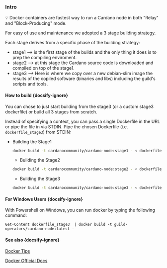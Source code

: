 ### Intro

💡 Docker containers are fastest way to run a Cardano node in both "Relay" and "Block-Producing" mode.

For easy of use and maintenance we adopted a 3 stage building strategy.

Each stage derives from a specific phase of the building strategy:

* stage1 --> is the first stage of the builds and the only thing it does is to prep the compiling enviroment.
* stage2 --> at this stage the Cardano source code is downloaded and compiled on top of the stage1.
* stage3 --> Here is where we copy over a new debian-slim image the results of the copiled software (binaries and libs) including the guild's scripts and tools.

#### How to build {docsify-ignore}

You can chose to just start building from the stage3 (or a custom stage3 dockerfile) or build all 3 stages from scratch.

Instead of specifying a context, you can pass a single Dockerfile in the URL or pipe the file in via STDIN.
Pipe the chosen Dockerfile (i.e. `dockerfile_stage3`) from STDIN:

* Building the Stage1
  
  ```bash
  docker build -t cardanocommunity/cardano-node:stage1 - < dockerfile_stage1
  ```
  
  * Building the Stage2
  
  ```bash
  docker build -t cardanocommunity/cardano-node:stage2 - < dockerfile_stage2    
  ```
  
  * Building the Stage3
  
  ```bash
  docker build -t cardanocommunity/cardano-node:stage3 - < dockerfile_stage3 
  ```

#### For Windows Users {docsify-ignore}

With Powershell on Windows, you can run docker by typing the following command:

```
Get-Content dockerfile_stage3  | docker build -t guild-operators/cardano-node:latest -
```

#### See also {docsify-ignore}

[Docker Tips](docker/tips.md)

[Docker Official Docs](https://docs.docker.com/)
